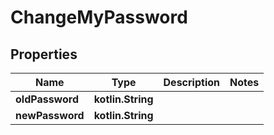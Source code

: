 
# ChangeMyPassword

## Properties
Name | Type | Description | Notes
------------ | ------------- | ------------- | -------------
**oldPassword** | **kotlin.String** |  | 
**newPassword** | **kotlin.String** |  | 




